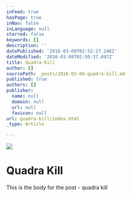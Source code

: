 ```yaml
---
inFeed: true
hasPage: true
inNav: false
inLanguage: null
starred: false
keywords: []
description: ''
datePublished: '2016-03-09T02:52:27.246Z'
dateModified: '2016-03-09T02:50:37.097Z'
title: Quadra Kill
author: []
sourcePath: _posts/2016-03-08-quadra-kill.md
published: true
authors: []
publisher:
  name: null
  domain: null
  url: null
  favicon: null
url: quadra-kill/index.html
_type: Article

---
```

![](https://the-grid-user-content.s3-us-west-2.amazonaws.com/9a831890-30e3-4386-ad5a-da056ee6e687.gif)

# Quadra Kill

This is the body for the post - quadra kill